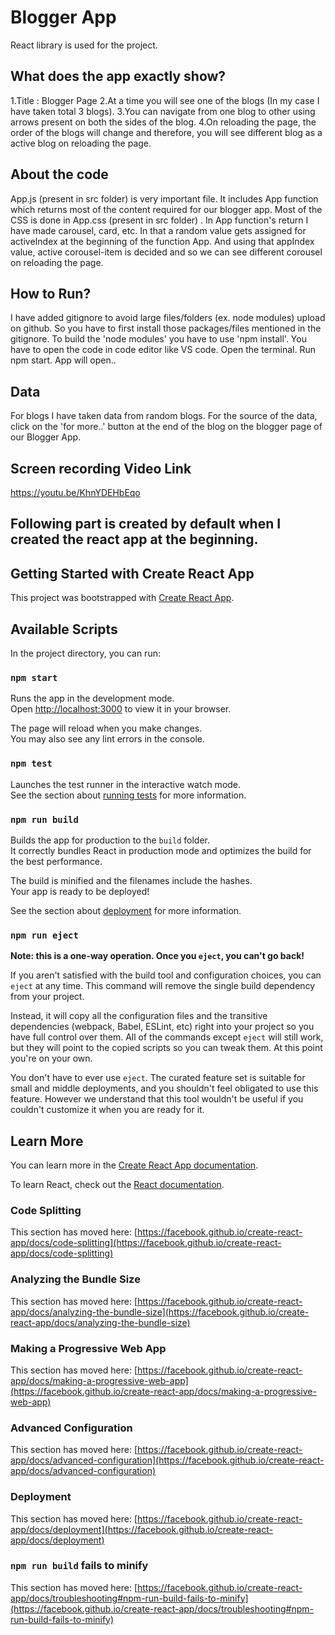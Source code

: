 # Blogger App
React library is used for the project.
## What does the app exactly show?
1.Title : Blogger Page
2.At a time you will see one of the blogs (In my case I have taken total 3 blogs). 
3.You can navigate from one blog to other using arrows present on both the sides of the blog.
4.On reloading the page, the order of the blogs will change and therefore, you will see different blog as a active blog on reloading the page.
## About the code
App.js (present in src folder) is very important file. It includes App function which returns most of the content required for our blogger app. Most of the CSS is done in App.css (present in src folder) . 
In App function's return I have made carousel, card, etc.
In that a random value gets assigned for activeIndex at the beginning of the function App. And using that appIndex value, active corousel-item is decided and so we can see different corousel on reloading the page.
## How to Run?
I have added gitignore to avoid large files/folders (ex. node modules) upload on github.
So you have to first install those packages/files mentioned in the gitignore.
To build the 'node modules' you have to use 'npm install'.
You have to open the code in code editor like VS code. 
Open the terminal.
Run npm start.
App will open..

## Data
For blogs I have taken data from random blogs. For the source of the data, click on the 'for more..' button at the end of the blog on the blogger page of our Blogger App. 

## Screen recording Video Link
https://youtu.be/KhnYDEHbEqo


## Following part is created by default when I created the react app at the beginning.
## Getting Started with Create React App

This project was bootstrapped with [Create React App](https://github.com/facebook/create-react-app).

## Available Scripts

In the project directory, you can run:

### `npm start`

Runs the app in the development mode.\
Open [http://localhost:3000](http://localhost:3000) to view it in your browser.

The page will reload when you make changes.\
You may also see any lint errors in the console.

### `npm test`

Launches the test runner in the interactive watch mode.\
See the section about [running tests](https://facebook.github.io/create-react-app/docs/running-tests) for more information.

### `npm run build`

Builds the app for production to the `build` folder.\
It correctly bundles React in production mode and optimizes the build for the best performance.

The build is minified and the filenames include the hashes.\
Your app is ready to be deployed!

See the section about [deployment](https://facebook.github.io/create-react-app/docs/deployment) for more information.

### `npm run eject`

**Note: this is a one-way operation. Once you `eject`, you can't go back!**

If you aren't satisfied with the build tool and configuration choices, you can `eject` at any time. This command will remove the single build dependency from your project.

Instead, it will copy all the configuration files and the transitive dependencies (webpack, Babel, ESLint, etc) right into your project so you have full control over them. All of the commands except `eject` will still work, but they will point to the copied scripts so you can tweak them. At this point you're on your own.

You don't have to ever use `eject`. The curated feature set is suitable for small and middle deployments, and you shouldn't feel obligated to use this feature. However we understand that this tool wouldn't be useful if you couldn't customize it when you are ready for it.

## Learn More

You can learn more in the [Create React App documentation](https://facebook.github.io/create-react-app/docs/getting-started).

To learn React, check out the [React documentation](https://reactjs.org/).

### Code Splitting

This section has moved here: [https://facebook.github.io/create-react-app/docs/code-splitting](https://facebook.github.io/create-react-app/docs/code-splitting)

### Analyzing the Bundle Size

This section has moved here: [https://facebook.github.io/create-react-app/docs/analyzing-the-bundle-size](https://facebook.github.io/create-react-app/docs/analyzing-the-bundle-size)

### Making a Progressive Web App

This section has moved here: [https://facebook.github.io/create-react-app/docs/making-a-progressive-web-app](https://facebook.github.io/create-react-app/docs/making-a-progressive-web-app)

### Advanced Configuration

This section has moved here: [https://facebook.github.io/create-react-app/docs/advanced-configuration](https://facebook.github.io/create-react-app/docs/advanced-configuration)

### Deployment

This section has moved here: [https://facebook.github.io/create-react-app/docs/deployment](https://facebook.github.io/create-react-app/docs/deployment)

### `npm run build` fails to minify

This section has moved here: [https://facebook.github.io/create-react-app/docs/troubleshooting#npm-run-build-fails-to-minify](https://facebook.github.io/create-react-app/docs/troubleshooting#npm-run-build-fails-to-minify)
